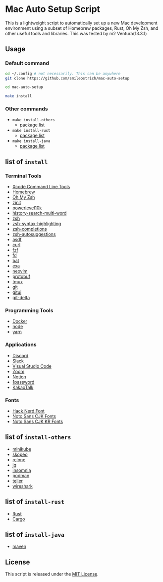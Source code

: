 # Mac Auto Setup Script

This is a lightweight script to automatically set up a new Mac development environment using a subset of Homebrew packages, Rust, Oh My Zsh, and other useful tools and libraries.
This was tested by m2 Ventura(13.3.1)

## Usage

### Default command

```bash
cd ~/.config # not necessarily. This can be anywhere
git clone https://github.com/smileostrich/mac-auto-setup

cd mac-auto-setup

make install
```

### Other commands

- `make install-others`
  - [package list](#list-of-install-others)
- `make install-rust`
  - [package list](#list-of-install-rust)
- `make install-java`
  - [package list](#list-of-install-java)

## list of `install`

### Terminal Tools

- [Xcode Command Line Tools](https://developer.apple.com/xcode/resources/)
- [Homebrew](https://brew.sh/)
- [Oh My Zsh](https://ohmyz.sh/)
- [zinit](https://github.com/zdharma-continuum/zinit)
- [powerlevel10k](https://github.com/romkatv/powerlevel10k)
- [history-search-multi-word](https://github.com/zdharma/history-search-multi-word)
- [zsh](https://formulae.brew.sh/formula/zsh)
- [zsh-syntax-highlighting](https://formulae.brew.sh/formula/zsh-syntax-highlighting)
- [zsh-completions](https://formulae.brew.sh/formula/zsh-completions)
- [zsh-autosuggestions](https://formulae.brew.sh/formula/zsh-autosuggestions)
- [asdf](https://asdf-vm.com/)
- [curl](https://formulae.brew.sh/formula/curl)
- [fzf](https://formulae.brew.sh/formula/fzf)
- [fd](https://formulae.brew.sh/formula/fd)
- [bat](https://formulae.brew.sh/formula/bat)
- [exa](https://formulae.brew.sh/formula/exa)
- [neovim](https://formulae.brew.sh/formula/neovim)
- [protobuf](https://formulae.brew.sh/formula/protobuf)
- [tmux](https://formulae.brew.sh/formula/tmux)
- [git](https://formulae.brew.sh/formula/git)
- [gitui](https://formulae.brew.sh/formula/gitui)
- [git-delta](https://formulae.brew.sh/formula/git-delta)

### Programming Tools

- [Docker](https://www.docker.com/)
- [node]()
- [yarn](https://formulae.brew.sh/formula/yarn)

### Applications

- [Discord](https://formulae.brew.sh/cask/discord)
- [Slack](https://formulae.brew.sh/cask/slack)
- [Visual Studio Code](https://formulae.brew.sh/cask/visual-studio-code)
- [Zoom](https://zoom.us/)
- [Notion](https://formulae.brew.sh/cask/notion)
- [1password](https://1password.com/ko/)
- [KakaoTalk](https://www.kakaocorp.com/page/service/service/KakaoTalk)

### Fonts

- [Hack Nerd Font](https://github.com/ryanoasis/nerd-fonts/tree/master/patched-fonts/Hack)
- [Noto Sans CJK Fonts](https://www.google.com/get/noto/help/cjk/)
- [Noto Sans CJK KR Fonts](https://www.google.com/get/noto/help/cjk/)

## list of `install-others`

- [minikube](https://minikube.sigs.k8s.io/docs/)
- [skopeo](https://github.com/containers/skopeo)
- [rclone](https://rclone.org/)
- [jq](https://stedolan.github.io/jq/)
- [insomnia](https://insomnia.rest/)
- [podman](https://podman.io/)
- [teller](https://tlr.dev/)
- [wireshark](https://www.wireshark.org/)

## list of `install-rust`

- [Rust](https://www.rust-lang.org/)
- [Cargo](https://doc.rust-lang.org/cargo/)

## list of `install-java`

- [maven](https://maven.apache.org/)

## License

This script is released under the [MIT License](LICENSE).

